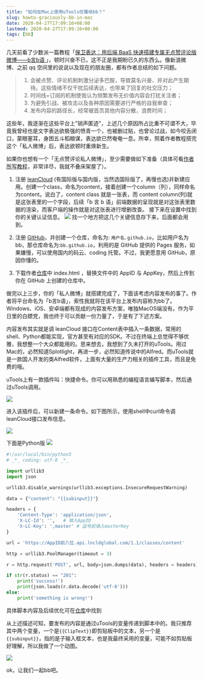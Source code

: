 ```yaml
---
title: "如何在Mac上使用uTools优雅地bb？"
slug: howto-graciously-bb-in-mac
date: 2020-04-27T17:09:16+08:00
lastmod: 2020-04-27T17:09:16+08:00
tags: [bb]
---
```


几天前看了少数派一篇教程「[保卫表达：用后端 BaaS 快速搭建专属无点赞评论版微博——b言b语 ](https://sspai.com/post/60024)」，顿时兴奋不已，这不正是我期盼已久的东西么。像新浪微博、之前 qq 空间里的说说以及现在的朋友圈，都有作者总结的如下问题。

> 1. 会被点赞、评论机制刺激分泌多巴胺，导致莫名兴奋、并对此产生期待。这些情绪不仅干扰后续表达，也带来了回复的社交压力；
> 2. 时间线+订阅的机制使我认为频繁发布无价值内容会打扰关注者；
> 3. 为避免引战、被攻击以及各种原因需要进行严格的自我审查；
> 4. 发布内容的路径长，经常被首页其他内容分散，浪费时间；

这些年，我逐渐在这些平台上"销声匿迹"，上述几个原因所占比重不可谓不大，毕竟我曾经也是文字表达欲极强的愤青一个，也被删过贴，也曾论过战，如今咬舌闭口，蒙眼塞耳，身困五斗稻粮谋，表达欲已然奄奄一息。所幸，照着作者教程搭完这个「私人微博」后，表达欲顿时重焕新生。

如果你也想有一个「无点赞评论私人微博」，至少需要做如下准备（具体可看[作者所写教程](https://sspai.com/post/60024)，非常详尽，我就不叠床架屋了）。
1. 注册 [leanCloud](https://leancloud.app) (有国际版与国内版，当然选国际版了，再慢也选)并新建应用。创建一个class，命名为content，接着创建一个column（列），同样命名为content。说白了，content class 就是一张表，而 content column(列)就是这张表里的一个字段，后续「b 言 b 语」前端数据的呈现就是对这张表里数据的渲染，而客户端的操作就是对这张表进行增删改查。
接下来在设置中找到你的关键认证信息。
![](https://tva1.sinaimg.cn/large/007S8ZIlgy1ge8juns26xj30ut0atdgi.jpg)
找一个地方把这几个关键信息存下来，后面都会用到。
2. 注册 [GitHub](https://github.com)，并创建一个仓库，命名为: `用户名.github.io`，比如用户名为 bb，那仓库命名为:`bb.github.io`，利用的是 GitHub 提供的 Pages 服务，如果嫌慢，可以使用国内的码云、coding 托管。不过，我更愿意用 GitHub，原因你懂的。

3. 下载作者[仓库](https://github.com/daibor/nonsense.fun)中 index.html ，替换文件中的 AppID 与 AppKey，然后上传到你在 GitHub 上创建的仓库中。


做完以上三步，你的「私人微博」就搭建完成了，下面该考虑内容发布的事了。作者将平台命名为「b言b语」，索性我就将在该平台上发布内容称为bb了。Windows、iOS、安卓端都有现成的内容发布方案，唯独MacOS端没有。作为平日里的白嫖党，我也终于可以贡献一份力量了，于是有了下述方案。

内容发布其实就是调 leanCloud 接口在Content表中插入一条数据，常用的shell、Python都能实现，官方甚至有对应的SDK。不过在终端上总觉得不够优雅，我想整一个大众都能用的。思来想去，我想到了久未打开的uTools。用过Mac的，必然知道Splotlight，再进一步，必然知道传说中的Alfred。而uTools就是一款国人开发的类Alfred软件，上面有大量的生产力相关的插件工具，而且是免费的哦。

uTools上有一款插件叫：快捷命令。你可以用熟悉的编程语言编写脚本，然后通过uTools调用。

![](https://tva1.sinaimg.cn/large/007S8ZIlgy1ge8ogoeiv2j30s50gfq3o.jpg)

进入该插件后，可以新建一条命令。如下图所示，使用shell中curl命令调leanCloud接口发布信息。

![](https://tva1.sinaimg.cn/large/007S8ZIlgy1ge8poa121lj30m30i6gn0.jpg)


下面是Python版
![](https://tva1.sinaimg.cn/large/007S8ZIlgy1ge8pve2fyoj30m30i13zc.jpg)

```python
#!/usr/local/bin/python3
# _*_ coding: utf-8 _*_

import urllib3
import json

urllib3.disable_warnings(urllib3.exceptions.InsecureRequestWarning)

data = {"content": "{{subinput}}"}

headers = {
    'Content-Type': 'application/json',
    'X-LC-Id': '',   # 填入AppID
    'X-LC-Key': ',master' # 逗号前填入masterKey
}

url = 'https://AppID前八位.api.lncldglobal.com/1.1/classes/content'

http = urllib3.PoolManager(timeout = 3)

r = http.request('POST', url, body=json.dumps(data), headers = headers)

if str(r.status) == "201":
    print('success!')
    print(json.loads(r.data.decode('utf-8')))
else:
    print('something is wrong!')
```

具体脚本内容及后续优化可在[仓库](https://github.com/imxw/bb)中找到

从上述描述可知，要发布的内容是通过uTools的变量传递到脚本中的。我只推荐其中两个变量，一个是`{{ClipText}}`即剪贴板中的文本，另一个是`{{subinput}}`，指的是子输入框文本，也是我最终采用的变量，可能不如剪贴板好理解，所以我做了一个动图。

![](https://tva1.sinaimg.cn/large/007S8ZIlgy1ge8qh1ugbkg313s0d0azj.gif)

ok，让我们一起bb吧。
